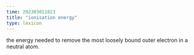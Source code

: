 ```yaml
---
time: 202303011823
title: "ionisation energy"
type: lexicon
---
```


the energy needed to remove the most loosely bound outer electron in a neutral 
atom.
